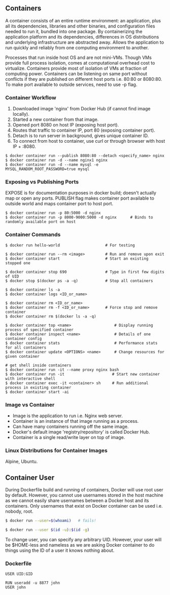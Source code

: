## Containers

A container consists of an entire runtime environment: an application, plus all its dependencies, libraries and other binaries, and configuration files needed to run it, bundled into one package. By containerizing the application platform and its dependencies, differences in OS distributions and underlying infrastructure are abstracted away. Allows the application to run quickly and reliably from one computing environment to another.

Processes that run inside host OS and are not mini-VMs. Though VMs provide full process isolation, comes at computational overhead cost to virtualize. Containers provide most of isolation of VMs at fraction of computing power. Containers can be listening on same port without conflicts if they are published on different host ports i.e. 80:80 or 8080:80. To make port available to outside services, need to use -p flag.

### Container Workflow

1. Downloaded image 'nginx' from Docker Hub (if cannot find image locally).
2. Started a new container from that image.
3. Opened port 8080 on host IP (exposing host port).
4. Routes that traffic to container IP, port 80 (exposing container port).
5. Detach is to run server in background, gives unique container ID.
6. To connect from host to container, use curl or through browser with host IP + :8080.

```console
$ docker container run --publish 8080:80 --detach <specify_name> nginx
$ docker container run -d --name nginx1 nginx
$ docker container run -d --name mysql -e MYSQL_RANDOM_ROOT_PASSWORD=true mysql

```

### Exposing vs Publishing Ports

EXPOSE is for documentation purposes in docker build; doesn't actually map or open any ports. PUBLISH flag makes container port available to outside world and maps container port to host port.

```console
$ docker container run -p 80:5000 -d nginx
$ docker container run -p 8000-9000:5000 -d nginx      # Binds to randomly available port on host
```

### Container Commands

```console
$ docker run hello-world                    # For testing

$ docker container run --rm <image>         # Run and remove upon exit
$ docker container start                    # Start an existing stopped one

$ docker container stop 690                 # Type in first few digits of UID
$ docker stop $(docker ps -a -q)            # Stop all containers

$ docker container ls -a
$ docker container logs <ID_or_name>

$ docker container rm <ID_or_name>
$ docker container rm -f <ID_or_name>       # Force stop and remove container
$ docker container rm $(docker ls -a -q)

$ docker container top <name>                   # Display running process of specified container
$ docker container inspect <name>               # Details of one container config
$ docker container stats                        # Performance stats for all containers
$ docker container update <OPTIONS> <name>      # Change resources for given container

# get shell inside containers
$ docker container run -it --name proxy nginx bash
$ docker container run -it                     # Start new container with interactive shell
$ docker container exec -it <container> sh     # Run additional process in existing container
$ docker container start -ai
```

### Image vs Container

- Image is the application to run i.e. Nginx web server.
- Container is an instance of that image running as a process.
- Can have many containers running off the same image.
- Docker's default image 'registry/repository' is called Docker Hub.
- Container is a single read/write layer on top of image.

### Linux Distributions for Container Images

Alpine, Ubuntu.

## Container User

During Dockerfile build and running of containers, Docker will use root user by default. However, you cannot use usernames stored in the host machine as we cannot easily share usernames between a Docker host and its containers. Only usernames that exist on Docker container can be used i.e. nobody, root.

```bash
$ docker run --user=$(whoami)   # fails!

$ docker run --user $(id -u):$(id -g)
```

To change user, you can specify any arbitrary UID. However, your user will be $HOME-less and nameless as we are asking Docker container to do things using the ID of a user it knows nothing about.

### Dockerfile

```dockerifle
USER UID:GID

RUN useradd -u 8877 john
USER john
```
